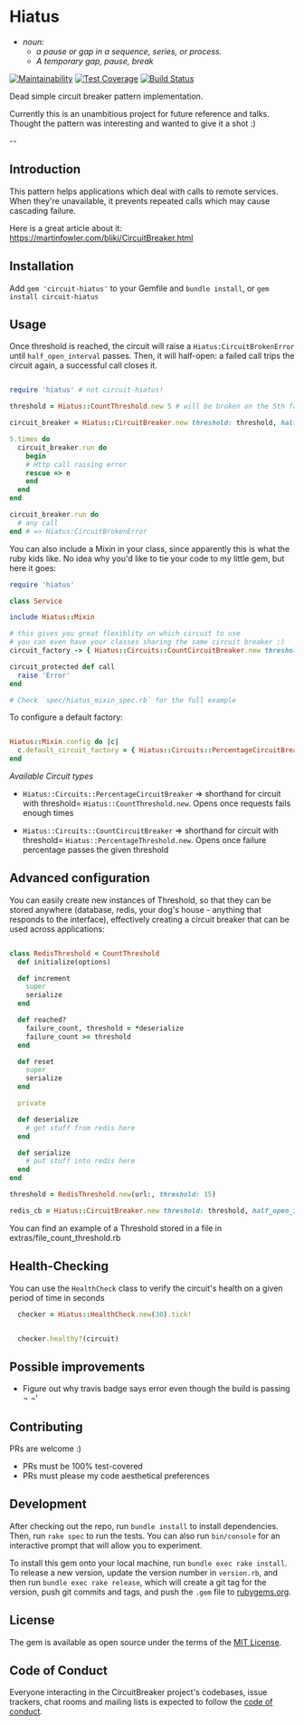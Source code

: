 # Hiatus

* *noun:*
  + *a pause or gap in a sequence, series, or process.*
  + *A temporary gap, pause, break*


[![Maintainability](https://api.codeclimate.com/v1/badges/f525ee829216ceed6006/maintainability)](https://codeclimate.com/github/cesartalves/hiatus/maintainability)
[![Test Coverage](https://api.codeclimate.com/v1/badges/f525ee829216ceed6006/test_coverage)](https://codeclimate.com/github/cesartalves/hiatus/test_coverage)
[![Build Status](https://travis-ci.org/cesartalves/hiatus.svg)](https://travis-ci.org/cesartalves/hiatus)

Dead simple circuit breaker pattern implementation.

Currently this is an unambitious project for future reference and talks. Thought the pattern was interesting and wanted to give it a shot :)

--

## Introduction

This pattern helps applications which deal with calls to remote services. When they're unavailable, it prevents repeated calls which may cause cascading failure.

Here is a great article about it: https://martinfowler.com/bliki/CircuitBreaker.html

## Installation

Add `gem 'circuit-hiatus'` to your Gemfile and `bundle install`, or `gem install circuit-hiatus`

## Usage

Once threshold is reached, the circuit will raise a `Hiatus:CircuitBrokenError` until `half_open_interval` passes. Then, it will half-open: a failed call trips the circuit again, a successful call closes it.

```ruby

require 'hiatus' # not circuit-hiatus!

threshold = Hiatus::CountThreshold.new 5 # will be broken on the 5th failed attempt

circuit_breaker = Hiatus::CircuitBreaker.new threshold: threshold, half_open_interval: 60 # after 60 seconds, circuit is apt to make calls again

5.times do
  circuit_breaker.run do
    begin
    # Http call raising error
    rescue => e
    end
  end
end

circuit_breaker.run do
  # any call
end # => Hiatus:CircuitBrokenError

```

You can also include a Mixin in your class, since apparently this is what the ruby kids like. No idea why you'd like to tie your code to my little gem, but here it goes:

```ruby
require 'hiatus'

class Service

include Hiatus::Mixin

# this gives you great flexiblity on which circuit to use
# you can even have your classes sharing the same circuit breaker :)
circuit_factory -> { Hiatus::Circuits::CountCircuitBreaker.new threshold: 3 }

circuit_protected def call
  raise 'Error'
end

# Check `spec/hiatus_mixin_spec.rb` for the full example

```

To configure a default factory:

```ruby

Hiatus::Mixin.config do |c|
  c.default_circuit_factory = { Hiatus::Circuits::PercentageCircuitBreaker.new threshold: 0.5 }
end

```

*Available Circuit types*

- `Hiatus::Circuits::PercentageCircuitBreaker` => shorthand for circuit with threshold= `Hiatus::CountThreshold.new`. Opens once requests fails enough times

- `Hiatus::Circuits::CountCircuitBreaker` => shorthand for circuit with threshold=  `Hiatus::PercentageThreshold.new`. Opens once failure percentage passes the given threshold

## Advanced configuration

You can easily create new instances of Threshold, so that they can be stored anywhere (database, redis, your dog's house - anything that responds to the interface), effectively creating a circuit breaker that can be used across applications:

```ruby

class RedisThreshold < CountThreshold
  def initialize(options)

  def increment
    super
    serialize
  end

  def reached?
    failure_count, threshold = *deserialize
    failure_count >= threshold
  end

  def reset
    super
    serialize
  end

  private

  def deserialize
    # get stuff from redis here
  end

  def serialize
    # put stuff into redis here
  end
end

threshold = RedisThreshold.new(url:, threshold: 15)

redis_cb = Hiatus::CircuitBreaker.new threshold: threshold, half_open_interval: 90

```

You can find an example of a Threshold stored in a file in extras/file_count_threshold.rb

## Health-Checking

You can use the `HealthCheck` class to verify the circuit's health on a given period of time in seconds


```ruby
  checker = Hiatus::HealthCheck.new(30).tick!


  checker.healthy?(circuit)

```
## Possible improvements

- Figure out why travis badge says error even though the build is passing ¬ ¬'

## Contributing

PRs are welcome :)
- PRs must be 100% test-covered
- PRs must please my code aesthetical preferences

## Development

After checking out the repo, run `bundle install` to install dependencies. Then, run `rake spec` to run the tests. You can also run `bin/console` for an interactive prompt that will allow you to experiment.

To install this gem onto your local machine, run `bundle exec rake install`. To release a new version, update the version number in `version.rb`, and then run `bundle exec rake release`, which will create a git tag for the version, push git commits and tags, and push the `.gem` file to [rubygems.org](https://rubygems.org).

## License

The gem is available as open source under the terms of the [MIT License](https://opensource.org/licenses/MIT).

## Code of Conduct

Everyone interacting in the CircuitBreaker project's codebases, issue trackers, chat rooms and mailing lists is expected to follow the [code of conduct](https://github.com/cesartalves/hiatus/blob/master/CODE_OF_CONDUCT.md).

